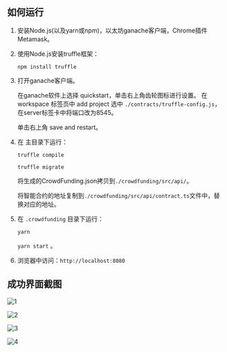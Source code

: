 ## 如何运行

1. 安装Node.js(以及yarn或npm)，以太坊ganache客户端，Chrome插件Metamask。

2. 使用Node.js安装truffle框架：

   `npm install truffle` 

3. 打开ganache客户端。

   在ganache软件上选择 quickstart，单击右上角齿轮图标进行设置。 在 workspace 标签页中 add project 选中 `./contracts/truffle-config.js`，在server标签卡中将端口改为8545。

   单击右上角 save and restart。

4. 在 主目录下运行：

   `truffle compile` 

    `truffle migrate`

   将生成的CrowdFunding.json拷贝到`./crowdfunding/src/api/`。

   将智能合约的地址复制到`./crowdfunding/src/api/contract.ts`文件中，替换对应的地址。

5. 在 `.crowdfunding` 目录下运行：

   `yarn`

   `yarn start` 。

6. 浏览器中访问：`http://localhost:8080`

## 成功界面截图

![1](/Users/chenyuema/Documents/GitHub/blockchainCourse/machenyue/finalwork/assets/1.png)

![2](/Users/chenyuema/Documents/GitHub/blockchainCourse/machenyue/finalwork/assets/2.png)

![3](/Users/chenyuema/Documents/GitHub/blockchainCourse/machenyue/finalwork/assets/3.png)

![4](/Users/chenyuema/Documents/GitHub/blockchainCourse/machenyue/finalwork/assets/4.png)